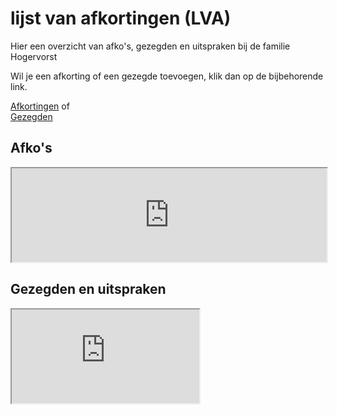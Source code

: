 # lijst van afkortingen (LVA)
Hier een overzicht van afko's, gezegden en uitspraken bij de familie Hogervorst

Wil je een afkorting of een gezegde toevoegen, klik dan op de bijbehorende link.

[Afkortingen](https://docs.google.com/forms/d/1O1_ZxwYfXWFmidYzOw0PcGihiS8hHnEXrUpv7ptHc3Y/viewform) of  
[Gezegden](https://docs.google.com/forms/d/18Xn0m2jVelMK-v40t3MGXHijOvOBP4YzoJiaQO270Xg/viewform)


## Afko's

<iframe style="width: 100%",  src="https://docs.google.com/spreadsheets/d/e/2PACX-1vTMs8d7XumaPkLkrVC0DXJUI0VufUaH2tO1s0meqRabf5mD8PsaBb4agZx5swz1la2dTGW1aXQ8SqpG/pubhtml?widget=true&amp;headers=false"></iframe>



## Gezegden en uitspraken

<iframe src="https://docs.google.com/spreadsheets/d/e/2PACX-1vQwW0gVSqYHOSjWGeVurIIpQUgQi-PrlzXyvKKGEotJqVHKw9yoBVR3GuRylJadMkAJ9Qa0QZVMx9qn/pubhtml?widget=true&amp;headers=false"></iframe>








